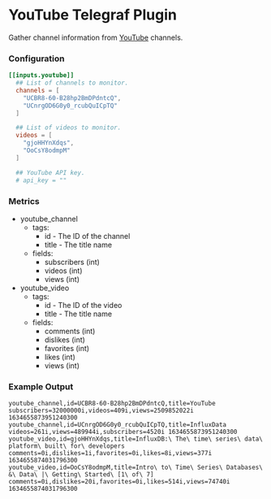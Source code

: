 # YouTube Telegraf Plugin

Gather channel information from [YouTube](https://www.youtube.com/) channels.

### Configuration

```toml
[[inputs.youtube]]
  ## List of channels to monitor.
  channels = [
    "UCBR8-60-B28hp2BmDPdntcQ",
    "UCnrgOD6G0y0_rcubQuICpTQ"
  ]

  ## List of videos to monitor.
  videos = [
    "gjoHHYnXdqs",
    "OoCsY8odmpM"
  ]

  ## YouTube API key.
  # api_key = ""
```

### Metrics

- youtube_channel
  - tags:
    - id - The ID of the channel
    - title - The title name
  - fields:
    - subscribers (int)
    - videos (int)
    - views (int)
- youtube_video
  - tags:
    - id - The ID of the video
    - title - The title name
  - fields:
    - comments (int)
    - dislikes (int)
    - favorites (int)
    - likes (int)
    - views (int)

### Example Output

```plain
youtube_channel,id=UCBR8-60-B28hp2BmDPdntcQ,title=YouTube subscribers=32000000i,videos=409i,views=2509852022i 1634655873951240300
youtube_channel,id=UCnrgOD6G0y0_rcubQuICpTQ,title=InfluxData videos=261i,views=489944i,subscribers=4520i 1634655873951240300
youtube_video,id=gjoHHYnXdqs,title=InfluxDB:\ The\ time\ series\ data\ platform\ built\ for\ developers comments=0i,dislikes=1i,favorites=0i,likes=8i,views=377i 1634655874031796300
youtube_video,id=OoCsY8odmpM,title=Intro\ to\ Time\ Series\ Databases\ &\ Data\ |\ Getting\ Started\ [1\ of\ 7] comments=0i,dislikes=20i,favorites=0i,likes=514i,views=74740i 1634655874031796300
```
